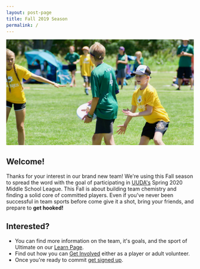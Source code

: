 ```yaml
---
layout: post-page
title: Fall 2019 Season
permalink: /
---
```


![Zone Defense](/images/mark.jpg)

## Welcome!
Thanks for your interest in our brand new team! We're using this Fall season to spread the word with the goal of participating in [UUDA's](https://utahultimate.org) Spring 2020 Middle School League. This Fall is about building team chemistry and finding a solid core of committed players. Even if you've never been successful in team sports before come give it a shot, bring your friends, and prepare to **get hooked!**

## Interested?
* You can find more information on the team, it's goals, and the sport of Ultimate on our [Learn Page](/learn).
* Find out how you can [Get Involved](/get-involved) either as a player or adult volunteer.
* Once you're ready to commit [get signed up](/sign-up).